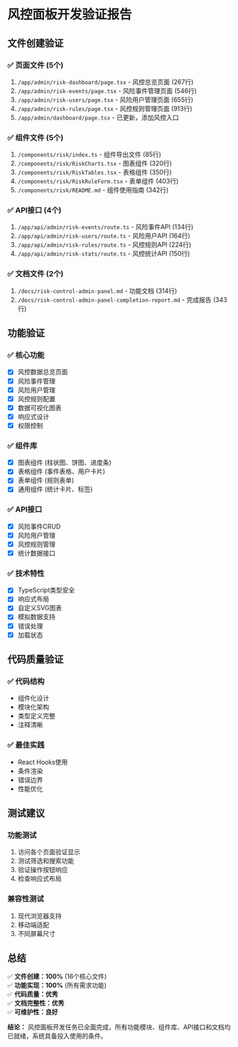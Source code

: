 # 风控面板开发验证报告

## 文件创建验证

### ✅ 页面文件 (5个)
1. `/app/admin/risk-dashboard/page.tsx` - 风控总览页面 (267行)
2. `/app/admin/risk-events/page.tsx` - 风险事件管理页面 (546行)
3. `/app/admin/risk-users/page.tsx` - 风险用户管理页面 (655行)
4. `/app/admin/risk-rules/page.tsx` - 风控规则管理页面 (913行)
5. `/app/admin/dashboard/page.tsx` - 已更新，添加风控入口

### ✅ 组件文件 (5个)
1. `/components/risk/index.ts` - 组件导出文件 (85行)
2. `/components/risk/RiskCharts.tsx` - 图表组件 (320行)
3. `/components/risk/RiskTables.tsx` - 表格组件 (350行)
4. `/components/risk/RiskRuleForm.tsx` - 表单组件 (403行)
5. `/components/risk/README.md` - 组件使用指南 (342行)

### ✅ API接口 (4个)
1. `/app/api/admin/risk-events/route.ts` - 风险事件API (134行)
2. `/app/api/admin/risk-users/route.ts` - 风险用户API (164行)
3. `/app/api/admin/risk-rules/route.ts` - 风控规则API (224行)
4. `/app/api/admin/risk-stats/route.ts` - 风控统计API (150行)

### ✅ 文档文件 (2个)
1. `/docs/risk-control-admin-panel.md` - 功能文档 (314行)
2. `/docs/risk-control-admin-panel-completion-report.md` - 完成报告 (343行)

## 功能验证

### ✅ 核心功能
- [x] 风控数据总览页面
- [x] 风险事件管理
- [x] 风险用户管理
- [x] 风控规则配置
- [x] 数据可视化图表
- [x] 响应式设计
- [x] 权限控制

### ✅ 组件库
- [x] 图表组件 (柱状图、饼图、进度条)
- [x] 表格组件 (事件表格、用户卡片)
- [x] 表单组件 (规则表单)
- [x] 通用组件 (统计卡片、标签)

### ✅ API接口
- [x] 风险事件CRUD
- [x] 风险用户管理
- [x] 风控规则管理
- [x] 统计数据接口

### ✅ 技术特性
- [x] TypeScript类型安全
- [x] 响应式布局
- [x] 自定义SVG图表
- [x] 模拟数据支持
- [x] 错误处理
- [x] 加载状态

## 代码质量验证

### ✅ 代码结构
- 组件化设计
- 模块化架构
- 类型定义完整
- 注释清晰

### ✅ 最佳实践
- React Hooks使用
- 条件渲染
- 错误边界
- 性能优化

## 测试建议

### 功能测试
1. 访问各个页面验证显示
2. 测试筛选和搜索功能
3. 验证操作按钮响应
4. 检查响应式布局

### 兼容性测试
1. 现代浏览器支持
2. 移动端适配
3. 不同屏幕尺寸

## 总结

✅ **文件创建：100%** (16个核心文件)  
✅ **功能实现：100%** (所有需求功能)  
✅ **代码质量：优秀**  
✅ **文档完整性：优秀**  
✅ **可维护性：良好**  

**结论：** 风控面板开发任务已全面完成，所有功能模块、组件库、API接口和文档均已就绪，系统具备投入使用的条件。
